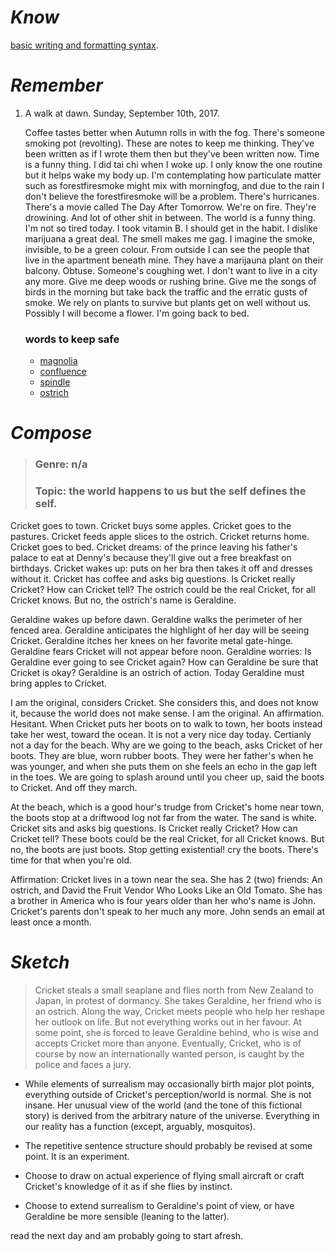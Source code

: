 # *Know*

[basic writing and formatting syntax](https://help.github.com/articles/basic-writing-and-formatting-syntax/).

# *Remember*

1. A walk at dawn.
    Sunday, September 10th, 2017.
    
    Coffee tastes better when Autumn rolls in with the fog. There's someone smoking pot (revolting). These are notes to keep me thinking. They've been written as if I wrote them then but they've been written now. Time is a funny thing. I did tai chi when I woke up. I only know the one routine but it helps wake my body up. I'm contemplating how particulate matter such as forestfiresmoke might mix with morningfog, and due to the rain I don't believe the forestfiresmoke will be a problem. There's hurricanes. There's a movie called The Day After Tomorrow. We're on fire. They're drowining. And lot of other shit in between. The world is a funny thing. I'm not so tired today. I took vitamin B. I should get in the habit. I dislike marijuana a great deal. The smell makes me gag. I imagine the smoke, invisible, to be a green colour. From outside I can see the people that live in the apartment beneath mine. They have a marijauna plant on their balcony. Obtuse. Someone's coughing wet. I don't want to live in a city any more. Give me deep woods or rushing brine. Give me the songs of birds in the morning but take back the traffic and the erratic gusts of smoke. We rely on plants to survive but plants get on well without us. Possibly I will become a flower. I'm going back to bed.
    
    ### words to keep safe
    - [magnolia](http://www.dictionary.com/browse/magnolia?s=t)
    - [confluence](http://www.dictionary.com/browse/confluence?s=t)
    - [spindle](http://www.dictionary.com/browse/spindle?s=t)
    - [ostrich](https://en.wikipedia.org/wiki/Common_ostrich)
   
    

# *Compose*

>### Genre: n/a
>### Topic: the world happens to us but the self defines the self.

Cricket goes to town. Cricket buys some apples. Cricket goes to the pastures. Cricket feeds apple slices to the ostrich. Cricket returns home. Cricket goes to bed. Cricket dreams: of the prince leaving his father's palace to eat at Denny's because they'll give out a free breakfast on birthdays. Cricket wakes up: puts on her bra then takes it off and dresses without it. Cricket has coffee and asks big questions. Is Cricket really Cricket? How can Cricket tell? The ostrich could be the real Cricket, for all Cricket knows. But no, the ostrich's name is Geraldine.

Geraldine wakes up before dawn. Geraldine walks the perimeter of her fenced area. Geraldine anticipates the highlight of her day will be seeing Cricket. Geraldine itches her knees on her favorite metal gate-hinge. Geraldine fears Cricket will not appear before noon. Geraldine worries: Is Geraldine ever going to see Cricket again? How can Geraldine be sure that Cricket is okay? Geraldine is an ostrich of action. Today Geraldine must bring apples to Cricket.

I am the original, considers Cricket. She considers this, and does not know it, because the world does not make sense. I am the original. An affirmation. Hesitant. When Cricket puts her boots on to walk to town, her boots instead take her west, toward the ocean. It is not a very nice day today. Certianly not a day for the beach. Why are we going to the beach, asks Cricket of her boots. They are blue, worn rubber boots. They were her father's when he was younger, and when she puts them on she feels an echo in the gap left in the toes. We are going to splash around until you cheer up, said the boots to Cricket. And off they march.

At the beach, which is a good hour's trudge from Cricket's home near town, the boots stop at a driftwood log not far from the water. The sand is white. Cricket sits and asks big questions. Is Cricket really Cricket? How can Cricket tell? These boots could be the real Cricket, for all Cricket knows. But no, the boots are just boots. Stop getting existential! cry the boots. There's time for that when you're old. 

Affirmation: Cricket lives in a town near the sea. She has 2 (two) friends: An ostrich, and David the Fruit Vendor Who Looks Like an Old Tomato. She has a brother in America who is four years older than her who's name is John. Cricket's parents don't speak to her much any more. John sends an email at least once a month.

# *Sketch*

>Cricket steals a small seaplane and flies north from New Zealand to Japan, in protest of dormancy. She takes Geraldine, her friend who is an ostrich. Along the way, Cricket meets people who help her reshape her outlook on life. But not everything works out in her favour. At some point, she is forced to leave Geraldine behind, who is wise and accepts Cricket more than anyone. Eventually, Cricket, who is of course by now an internationally wanted person, is caught by the police and faces a jury.

- While elements of surrealism may occasionally birth major plot points, everything outside of Cricket's perception/world is normal. She is not insane. Her unusual view of the world (and the tone of this fictional story) is derived from the arbitrary nature of the universe. Everything in our reality has a function (except, arguably, mosquitos).

- The repetitive sentence structure should probably be revised at some point. It is an experiment.
- Choose to draw on actual experience of flying small aircraft or craft Cricket's knowledge of it as if she flies by instinct.
- Choose to extend surrealism to Geraldine's point of view, or have Geraldine be more sensible (leaning to the latter).

read the next day and am probably going to start afresh. 
